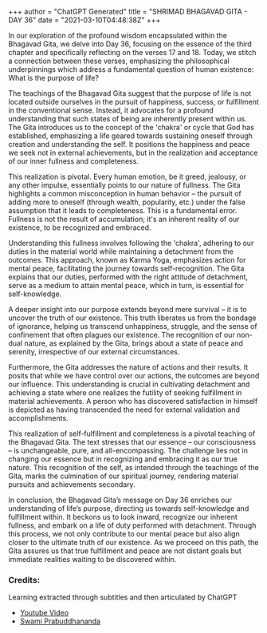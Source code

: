 +++
author = "ChatGPT Generated"
title = "SHRIMAD BHAGAVAD GITA - DAY 36"
date = "2021-03-10T04:48:38Z"
+++

In our exploration of the profound wisdom encapsulated within the Bhagavad Gita, we delve into Day 36, focusing on the essence of the third chapter and specifically reflecting on the verses 17 and 18. Today, we stitch a connection between these verses, emphasizing the philosophical underpinnings which address a fundamental question of human existence: What is the purpose of life?

The teachings of the Bhagavad Gita suggest that the purpose of life is not located outside ourselves in the pursuit of happiness, success, or fulfillment in the conventional sense. Instead, it advocates for a profound understanding that such states of being are inherently present within us. The Gita introduces us to the concept of the 'chakra' or cycle that God has established, emphasizing a life geared towards sustaining oneself through creation and understanding the self. It positions the happiness and peace we seek not in external achievements, but in the realization and acceptance of our inner fullness and completeness.

This realization is pivotal. Every human emotion, be it greed, jealousy, or any other impulse, essentially points to our nature of fullness. The Gita highlights a common misconception in human behavior – the pursuit of adding more to oneself (through wealth, popularity, etc.) under the false assumption that it leads to completeness. This is a fundamental error. Fullness is not the result of accumulation; it's an inherent reality of our existence, to be recognized and embraced.

Understanding this fullness involves following the 'chakra', adhering to our duties in the material world while maintaining a detachment from the outcomes. This approach, known as Karma Yoga, emphasizes action for mental peace, facilitating the journey towards self-recognition. The Gita explains that our duties, performed with the right attitude of detachment, serve as a medium to attain mental peace, which in turn, is essential for self-knowledge.

A deeper insight into our purpose extends beyond mere survival – it is to uncover the truth of our existence. This truth liberates us from the bondage of ignorance, helping us transcend unhappiness, struggle, and the sense of confinement that often plagues our existence. The recognition of our non-dual nature, as explained by the Gita, brings about a state of peace and serenity, irrespective of our external circumstances.

Furthermore, the Gita addresses the nature of actions and their results. It posits that while we have control over our actions, the outcomes are beyond our influence. This understanding is crucial in cultivating detachment and achieving a state where one realizes the futility of seeking fulfillment in material achievements. A person who has discovered satisfaction in himself is depicted as having transcended the need for external validation and accomplishments.

This realization of self-fulfillment and completeness is a pivotal teaching of the Bhagavad Gita. The text stresses that our essence – our consciousness – is unchangeable, pure, and all-encompassing. The challenge lies not in changing our essence but in recognizing and embracing it as our true nature. This recognition of the self, as intended through the teachings of the Gita, marks the culmination of our spiritual journey, rendering material pursuits and achievements secondary.

In conclusion, the Bhagavad Gita’s message on Day 36 enriches our understanding of life’s purpose, directing us towards self-knowledge and fulfillment within. It beckons us to look inward, recognize our inherent fullness, and embark on a life of duty performed with detachment. Through this process, we not only contribute to our mental peace but also align closer to the ultimate truth of our existence. As we proceed on this path, the Gita assures us that true fulfillment and peace are not distant goals but immediate realities waiting to be discovered within.

### Credits:
Learning extracted through subtitles and then articulated by ChatGPT

* [Youtube Video](https://www.youtube.com/watch?v=zkDjLkqgZYc)
* [Swami Prabuddhananda](https://www.youtube.com/@upanishadswithswamiprabudd4019/streams)